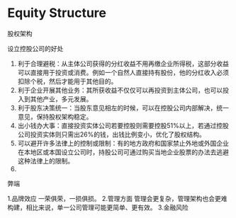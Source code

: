 # Equity Structure

股权架构

设立控股公司的好处

1. 利于合理避税：从主体公司获得的分红收益不用再缴企业所得税，这部分收益可以直接用于投资或消费。例如一个自然人直接持有股份，他的分红收入必须扣除个税，然后才能用于其他目的。
2. 利于企业开展其他业务：其所获收益不仅仅可以再投资到主体公司，也可以投入到其他产业，多元发展。
3. 利于股东决策统一：当股东意见相左的时候，可以在控股公司内部解决，统一意见，保持股权架构稳定。
4. 出小钱办大事：直接投资实体公司若要控股则需要控股51%以上，若通过控股公司投资实体则只需出26%的钱，出钱比例变小，优化了股权结构。
5. 可以避开许多法律上的控制或限制：有的地方政府和国家禁止外地或外国企业在本地区或本国设立公司时，持股公司可通过购买当地企业股票的办法去逃避这种法律上的限制。
6. 

弊端

1.品牌效应 一荣俱荣，一损俱损。
2.管理方面 管理会更复杂，管理架构也会更难构建，相比来说，单一公司管理可能更简单、更有效。
3.金融风险 
